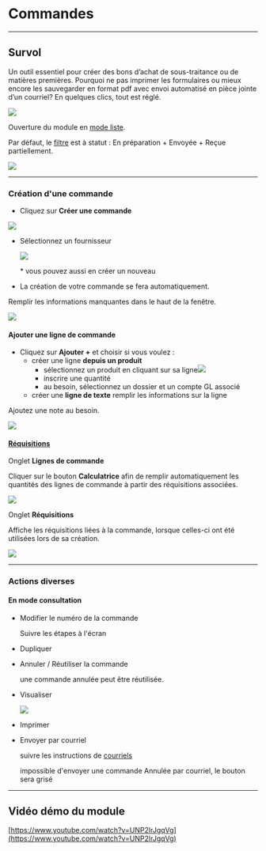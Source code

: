 # Commandes

---

## Survol

Un outil essentiel pour créer des bons d’achat de sous-traitance ou de matières premières. Pourquoi ne pas imprimer les formulaires ou mieux encore les sauvegarder en format pdf avec envoi automatisé en pièce jointe d’un courriel? En quelques clics, tout est réglé.

![](https://t9017115504.p.clickup-attachments.com/t9017115504/82179e49-adf4-4130-be15-1053ff3d9e9b/image.png)

Ouverture du module en [mode liste](https://app.clickup.com/9017115504/v/dc/8cqcgvg-21377/8cqcgvg-17257?block=block-56d3904d-8421-44c4-8d23-f01b57d0f037).

Par défaut, le [filtre](https://app.clickup.com/9017115504/v/dc/8cqcgvg-21377/8cqcgvg-17257?block=block-d334b8fe-d65e-4449-a1d9-a27c07e19a53) est à statut : En préparation + Envoyée + Reçue partiellement.

![](https://t9017115504.p.clickup-attachments.com/t9017115504/5315dba1-31a4-4c26-b363-0f3370d9b662/Screenshot%202024-09-18%20at%2011.51.33%E2%80%AFAM.png)

---

### Création d'une commande

- Cliquez sur **Créer une commande**

![](https://t9017115504.p.clickup-attachments.com/t9017115504/d7904ab2-7617-4612-83c9-775a363a68df/Screenshot%202024-11-13%20at%203.28.08%E2%80%AFPM.png)

- Sélectionnez un fournisseur

  ![](https://t9017115504.p.clickup-attachments.com/t9017115504/3f392a67-b687-4a2e-8613-7666bcf4871a/image.png)

  \* vous pouvez aussi en créer un nouveau

- La création de votre commande se fera automatiquement.

Remplir les informations manquantes dans le haut de la fenêtre.

![](https://t9017115504.p.clickup-attachments.com/t9017115504/a0494564-5433-4bfc-9a5e-4831a78b6d8a/Screenshot%202024-11-13%20at%203.23.09%E2%80%AFPM.png)

#### Ajouter une ligne de commande

- Cliquez sur **Ajouter +** et choisir si vous voulez :
  - créer une ligne **depuis un produit**
    - sélectionnez un produit en cliquant sur sa ligne![](https://t9017115504.p.clickup-attachments.com/t9017115504/5ef70339-52f4-465d-882b-1cebb27cf7b5/Screenshot%202024-09-16%20at%203.39.29%E2%80%AFPM.png)
    - inscrire une quantité
    - au besoin, sélectionnez un dossier et un compte GL associé
  - créer une **ligne de texte**
    remplir les informations sur la ligne

Ajoutez une note au besoin.

![](https://t9017115504.p.clickup-attachments.com/t9017115504/25f63e52-89cc-4985-8c85-92e0a1a9e95c/Screenshot%202024-09-16%20at%203.38.59%E2%80%AFPM.png)

#### [Réquisitions](https://app.clickup.com/9017115504/v/dc/8cqcgvg-25937/8cqcgvg-29577)

Onglet **Lignes de commande**

Cliquer sur le bouton **Calculatrice** afin de remplir automatiquement les quantités des lignes de commande à partir des réquisitions associées.

![](https://t9017115504.p.clickup-attachments.com/t9017115504/f4f5adcb-e7da-42f5-a6d9-9a1a56a348d0/Screenshot%202025-04-22%20at%2010.44.59%E2%80%AFPM.png)

Onglet **Réquisitions**

Affiche les réquisitions liées à la commande, lorsque celles-ci ont été utilisées lors de sa création.

![](https://t9017115504.p.clickup-attachments.com/t9017115504/d902f219-e385-420b-b36c-c54ce2848408/Screenshot%202025-04-22%20at%2010.45.04%E2%80%AFPM.png)

---

###

### Actions diverses

[](https://app.clickup.com/9017115504/v/dc/8cqcgvg-21377/8cqcgvg-17257?block=block-dfe6c8ce-fe79-4b29-bee3-9695d2ea4ab7)

#### En mode consultation

- Modifier le numéro de la commande

  Suivre les étapes à l'écran

- Dupliquer
- Annuler / Réutiliser la commande

  une commande annulée peut être réutilisée.

- Visualiser

  ![](https://t9017115504.p.clickup-attachments.com/t9017115504/ccb41880-515f-4c6c-a1e2-73c974ad9a7f/Screenshot%202024-09-18%20at%2011.57.20%E2%80%AFAM.png)

- Imprimer
- Envoyer par courriel

  suivre les instructions de [courriels](https://app.clickup.com/9017115504/v/dc/8cqcgvg-21377/8cqcgvg-21017?block=block-68df9872-7997-4c13-a153-8a3a0c4b2a1f)

  impossible d'envoyer une commande Annulée par courriel, le bouton sera grisé

---

## Vidéo démo du module

[https://www.youtube.com/watch?v=UNP2lrJgqVg](https://www.youtube.com/watch?v=UNP2lrJgqVg)
